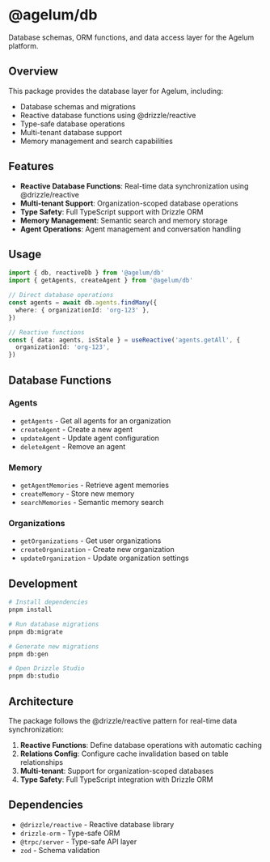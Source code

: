 # @agelum/db

Database schemas, ORM functions, and data access layer for the Agelum platform.

## Overview

This package provides the database layer for Agelum, including:

- Database schemas and migrations
- Reactive database functions using @drizzle/reactive
- Type-safe database operations
- Multi-tenant database support
- Memory management and search capabilities

## Features

- **Reactive Database Functions**: Real-time data synchronization using @drizzle/reactive
- **Multi-tenant Support**: Organization-scoped database operations
- **Type Safety**: Full TypeScript support with Drizzle ORM
- **Memory Management**: Semantic search and memory storage
- **Agent Operations**: Agent management and conversation handling

## Usage

```typescript
import { db, reactiveDb } from '@agelum/db'
import { getAgents, createAgent } from '@agelum/db'

// Direct database operations
const agents = await db.agents.findMany({
  where: { organizationId: 'org-123' },
})

// Reactive functions
const { data: agents, isStale } = useReactive('agents.getAll', {
  organizationId: 'org-123',
})
```

## Database Functions

### Agents

- `getAgents` - Get all agents for an organization
- `createAgent` - Create a new agent
- `updateAgent` - Update agent configuration
- `deleteAgent` - Remove an agent

### Memory

- `getAgentMemories` - Retrieve agent memories
- `createMemory` - Store new memory
- `searchMemories` - Semantic memory search

### Organizations

- `getOrganizations` - Get user organizations
- `createOrganization` - Create new organization
- `updateOrganization` - Update organization settings

## Development

```bash
# Install dependencies
pnpm install

# Run database migrations
pnpm db:migrate

# Generate new migrations
pnpm db:gen

# Open Drizzle Studio
pnpm db:studio
```

## Architecture

The package follows the @drizzle/reactive pattern for real-time data synchronization:

1. **Reactive Functions**: Define database operations with automatic caching
2. **Relations Config**: Configure cache invalidation based on table relationships
3. **Multi-tenant**: Support for organization-scoped databases
4. **Type Safety**: Full TypeScript integration with Drizzle ORM

## Dependencies

- `@drizzle/reactive` - Reactive database library
- `drizzle-orm` - Type-safe ORM
- `@trpc/server` - Type-safe API layer
- `zod` - Schema validation
